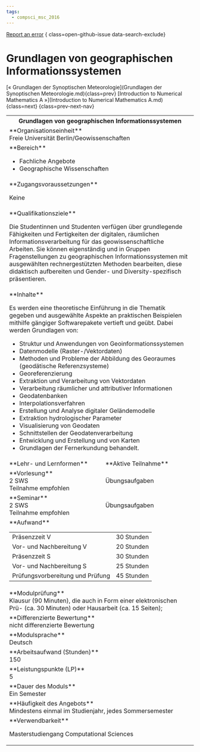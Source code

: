 ```yaml
---
tags:
  - compsci_msc_2016
---
```

[Report an error](https://github.com/SGSSGene/FUB-SUP/issues/new?title=Error%20in%20%22Grundlagen%20von%20geographischen%20Informationssystemen%22&body=There%20seems%20to%20be%20an%20error%20in%20module%20%22Grundlagen%20von%20geographischen%20Informationssystemen%22%2E%0A%0A%3CDescribe%20here%20a%20slightly%20more%20detailed%20description%20of%20what%20is%20wrong%3E&labels=bug)
{ class=open-github-issue data-search-exclude}

# Grundlagen von geographischen Informationssystemen

[« Grundlagen der Synoptischen Meteorologie](Grundlagen der Synoptischen Meteorologie.md){class=prev}
[Introduction to Numerical Mathematics A »](Introduction to Numerical Mathematics A.md){class=next}
{class=prev-next-nav}

<table markdown id="moduledesc">
<tr markdown class="moduledesc_head"><th colspan="2">Grundlagen von geographischen Informationssystemen </th></tr>
<tr markdown><td colspan="2">**Organisationseinheit**   <br>Freie Universität Berlin/Geowissenschaften</td></tr>

<tr markdown><td colspan="2">**Bereich**<br>


- Fachliche Angebote
- Geographische Wissenschaften

</td></tr>

<tr markdown><td colspan="2">**Zugangsvoraussetzungen** <br>

Keine


</td></tr>
<tr markdown><td colspan="2">**Qualifikationsziele**    <br>

Die Studentinnen und Studenten verfügen über grundlegende Fähigkeiten und
Fertigkeiten der digitalen, räumlichen Informationsverarbeitung für das
geowissenschaftliche Arbeiten. Sie können eigenständig und in Gruppen
Fragenstellungen zu geographischen Informationssystemen mit ausgewählten
rechnergestützten Methoden bearbeiten, diese didaktisch aufbereiten und
Gender- und Diversity-spezifisch präsentieren.


</td></tr>
<tr markdown><td colspan="2">**Inhalte**                <br>

Es werden eine theoretische Einführung in die Thematik gegeben und
ausgewählte Aspekte an praktischen Beispielen mithilfe gängiger
Softwarepakete vertieft und geübt. Dabei werden Grundlagen von:

- Struktur und Anwendungen von Geoinformationssystemen
- Datenmodelle (Raster-/Vektordaten)
- Methoden und Probleme der Abbildung des Georaumes (geodätische
  Referenzsysteme)
- Georeferenzierung
- Extraktion und Verarbeitung von Vektordaten
- Verarbeitung räumlicher und attributiver Informationen
- Geodatenbanken
- Interpolationsverfahren
- Erstellung und Analyse digitaler Geländemodelle
- Extraktion hydrologischer Parameter
- Visualisierung von Geodaten
- Schnittstellen der Geodatenverarbeitung
- Entwicklung und Erstellung und von Karten
- Grundlagen der Fernerkundung behandelt.


</td></tr>

<tr markdown><td>**Lehr- und Lernformen**</td><td>**Aktive Teilnahme**</td></tr>
<tr markdown><td> **Vorlesung** <br>2 SWS <br> Teilnahme empfohlen</td><td>

Übungsaufgaben
</td></tr>
<tr markdown><td> **Seminar** <br>2 SWS <br> Teilnahme empfohlen</td><td>

Übungsaufgaben
</td></tr>
<tr markdown><td colspan="2">**Aufwand**                <br>
<table class="aufwand_table">
<tr><td>Präsenzzeit V</td><td>30 Stunden</td></tr>
<tr><td>Vor- und Nachbereitung V</td><td>20 Stunden</td></tr>
<tr><td>Präsenzzeit S</td><td>30 Stunden</td></tr>
<tr><td>Vor- und Nachbereitung S</td><td>25 Stunden</td></tr>
<tr><td>Prüfungsvorbereitung und Prüfung</td><td>45 Stunden</td></tr>
</table>

</td></tr>
<tr markdown><td colspan="2">**Modulprüfung**             <br>Klausur (90 Minuten), die auch in Form einer elektronischen Prü- (ca. 30
Minuten) oder Hausarbeit (ca. 15 Seiten);


</td></tr>
<tr markdown><td colspan="2">**Differenzierte Bewertung** <br>nicht differenzierte Bewertung

</td></tr>
<tr markdown><td colspan="2">**Modulsprache**             <br>Deutsch</td></tr>
<tr markdown><td colspan="2">**Arbeitsaufwand (Stunden)** <br>150</td></tr>
<tr markdown><td colspan="2">**Leistungspunkte (LP)**     <br>5</td></tr>
<tr markdown><td colspan="2">**Dauer des Moduls**         <br>Ein Semester</td></tr>
<tr markdown><td colspan="2">**Häufigkeit des Angebots**  <br>Mindestens einmal im Studienjahr, jedes Sommersemester</td></tr>
<tr markdown><td colspan="2">**Verwendbarkeit**           <br>

Masterstudiengang Computational Sciences


</td></tr>

</table>
